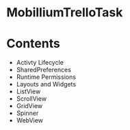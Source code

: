 # MobilliumTrelloTask
# Contents
- Activty Lifecycle
- SharedPreferences
- Runtime Permissions
- Layouts and Widgets
- ListView
- ScrollView
- GridView
- Spinner
- WebView
